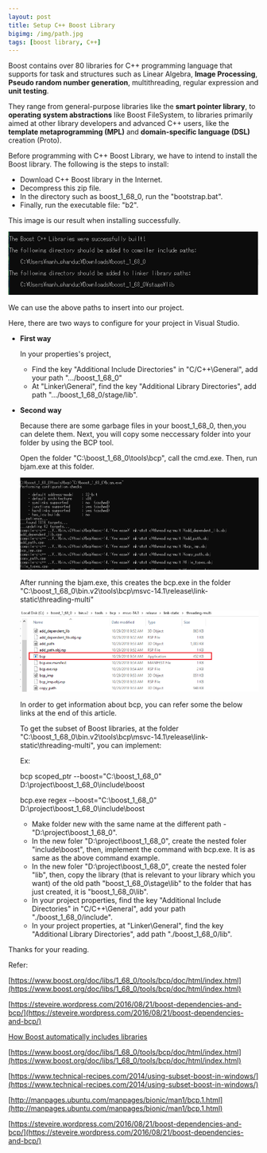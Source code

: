 ```yaml
---
layout: post
title: Setup C++ Boost Library
bigimg: /img/path.jpg
tags: [boost library, C++]
---
```


Boost contains over 80 libraries for C++ programming language that supports for task and structures such as Linear Algebra, **Image Processing**, **Pseudo random number generation**, multithreading, regular expression and **unit testing**. 

They range from general-purpose libraries like the **smart pointer library**, to **operating system abstractions** like Boost FileSystem, to libraries primarily aimed at other library developers and advanced C++ users, like the **template metaprogramming (MPL)** and **domain-specific language (DSL)** creation (Proto).

Before programming with C++ Boost Library, we have to intend to install the Boost library. The following is the steps to install: 

- Download C++ Boost library in the Internet. 
- Decompress this zip file. 
- In the directory such as boost_1_68_0, run the "bootstrap.bat".
- Finally, run the executable file: "b2".

This image is our result when installing successfully. 

![successfully setup boost library](/img/result_setup_boost_lib.png)

We can use the above paths to insert into our project. 

Here, there are two ways to configure for your project in Visual Studio. 

- **First way**
  
  In your properties's project,
    - Find the key "Additional Include Directories" in "C/C++\General", add your path ".../boost_1_68_0"
    - At "Linker\General", find the key "Additional Library Directories", add path ".../boost_1_68_0/stage/lib".

- **Second way**
  
  Because there are some garbage files in your boost_1_68_0, then,you can delete them. Next, you will copy some neccessary folder into your folder by using the BCP tool.

  Open the folder "C:\boost_1_68_0\tools\bcp", call the cmd.exe. Then, run bjam.exe at this folder.

  ![Use bjam.exe](/img/use-bcp-tool.png)

  After running the bjam.exe, this creates the bcp.exe in the folder "C:\boost_1_68_0\bin.v2\tools\bcp\msvc-14.1\release\link-static\threading-multi"

  ![Making the bcp executable](/img/bcp-exe.png)

  In order to get information about bcp, you can refer some the below links at the end of this article. 

  To get the subset of Boost libraries, at the folder "C:\boost_1_68_0\bin.v2\tools\bcp\msvc-14.1\release\link-static\threading-multi", you can implement: 

  Ex: 

  bcp scoped_ptr --boost="C:\boost_1_68_0" D:\project\boost_1_68_0\include\boost

  bcp.exe regex --boost="C:\boost_1_68_0" D:\project\boost_1_68_0\include\boost

    - Make folder new with the same name at the different path - "D:\project\boost_1_68_0".
    - In the new foler "D:\project\boost_1_68_0", create the nested foler "include\boost", then, implement the command with bcp.exe. It is as same as the above command example.
    - In the new foler "D:\project\boost_1_68_0", create the nested foler "lib", then, copy the library (that is relevant to your library which you want) of the old path "boost_1_68_0\stage\lib" to the folder that has just created, it is "boost_1_68_0\lib".
    - In your project properties, find the key "Additional Include Directories" in "C/C++\General", add your path "./boost_1_68_0/include".
    - In your project properties, at "Linker\General", find the key "Additional Library Directories", add path "./boost_1_68_0/lib".

Thanks for your reading. 

Refer: 

[https://www.boost.org/doc/libs/1_68_0/tools/bcp/doc/html/index.html](https://www.boost.org/doc/libs/1_68_0/tools/bcp/doc/html/index.html)

[https://steveire.wordpress.com/2016/08/21/boost-dependencies-and-bcp/](https://steveire.wordpress.com/2016/08/21/boost-dependencies-and-bcp/)

[How Boost automatically includes libraries](https://codeyarns.com/2014/06/09/how-boost-automatically-includes-libraries/)

[https://www.boost.org/doc/libs/1_68_0/tools/bcp/doc/html/index.html](https://www.boost.org/doc/libs/1_68_0/tools/bcp/doc/html/index.html)

[https://www.technical-recipes.com/2014/using-subset-boost-in-windows/](https://www.technical-recipes.com/2014/using-subset-boost-in-windows/)

[http://manpages.ubuntu.com/manpages/bionic/man1/bcp.1.html](http://manpages.ubuntu.com/manpages/bionic/man1/bcp.1.html)

[https://steveire.wordpress.com/2016/08/21/boost-dependencies-and-bcp/](https://steveire.wordpress.com/2016/08/21/boost-dependencies-and-bcp/)
